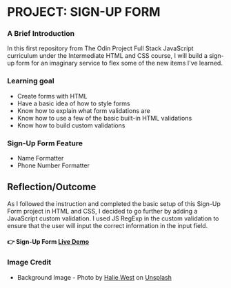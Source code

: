 # PROJECT: SIGN-UP FORM

### A Brief Introduction
In this first repository from The Odin Project Full Stack JavaScript curriculum under the Intermediate HTML and CSS course, I will build a sign-up form for an imaginary service to flex some of the new items I've learned.


### Learning goal
- Create forms with HTML
- Have a basic idea of how to style forms
- Know how to explain what form validations are
- Know how to use a few of the basic built-in HTML validations
- Know how to build custom validations


### Sign-Up Form Feature
- Name Formatter
- Phone Number Formatter


## Reflection/Outcome
As I followed the instruction and completed the basic setup of this Sign-Up Form project in HTML and CSS, I decided to go further by adding a JavaScript custom validation. I used JS RegExp in the custom validation to ensure that the user will input the correct information in the input field.


#### :point_right: Sign-Up Form [Live Demo](https://ronnieber.github.io/odin-sign-up_form/)


### Image Credit
- Background Image - Photo by [Halie West](https://unsplash.com/@haliewestphoto?utm_source=unsplash&utm_medium=referral&utm_content=creditCopyText) on [Unsplash](https://unsplash.com/?utm_source=unsplash&utm_medium=referral&utm_content=creditCopyText)